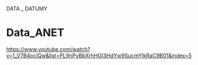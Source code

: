 DATA _ DATUMY
# Data_ANET
https://www.youtube.com/watch?v=1_V7B4ocIQw&list=PL9nPyBbXrhHGI3HdYw9SucmYIkRaC9B01&index=5
